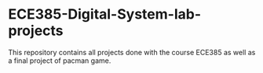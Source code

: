 # ECE385-Digital-System-lab-projects
This repository contains all projects done with the course ECE385 as well as a final project of pacman game.
